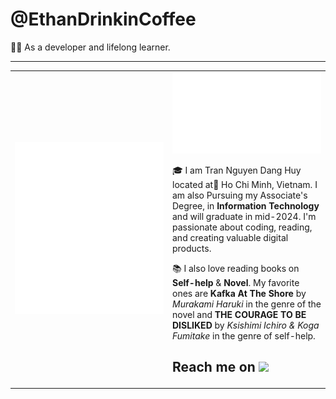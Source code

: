 # @EthanDrinkinCoffee

👨‍💻 As a developer and lifelong learner.

---
<table>
<tr>
<td valign="center" width="50%">
<picture>
  <img src="github-metrics.svg" alt="Metrics" width="100%">
</picture>
</td>
<td valign="top" width="50%">
  
<picture>
  <img src="metrics.plugin.music.recent.svg" alt="Metrics Spotify" width="100%">
</picture>

  
🎓 I am Tran Nguyen Dang Huy located at📍 Ho Chi Minh, Vietnam. I am also Pursuing my Associate's Degree,  in **Information Technology** and will graduate in mid-2024. I'm passionate about coding, reading, and creating valuable digital products.

📚 I also love reading books on **Self-help** & **Novel**. My favorite ones are **Kafka At The Shore** by _Murakami Haruki_ in the genre of the novel and **THE COURAGE TO BE DISLIKED** by _Ksishimi Ichiro & Koga Fumitake_ in the genre of self-help.

## Reach me on <img src="https://media.giphy.com/media/mGcNjsfWAjY5AEZNw6/giphy.gif" width="50">
 <span style="display: none; text-decoration: none;">
  <a href="https://bento.me/trannguyendanghuy">
    <img alt="Bento" src="https://img.shields.io/badge/Bento-ffffff?style=for-the-badge&logo=bento&logoColor=#768CFF">
  </a>
  </span>
  
 <span style="display: none; text-decoration: none;">
    <a href="https://read.cv/ethandrinkincoffee">
      <img alt="CV" src="https://img.shields.io/badge/CV-ffffff?style=for-the-badge&logo=read.cv&logoColor=111111">
    </a>
  </span>
  
 <span style="display: none; text-decoration: none;">
  <a href="https://drive.google.com/drive/folders/1HpmGuUocFqqCienzCR31B-ovR_UzYq_Y?usp=drive_link">
    <img alt="Resumes" src="https://img.shields.io/badge/Resume-4285F4?style=for-the-badge&logo=read-the-docs&logoColor=white">
  </a>
 <span style="display: none; text-decoration: none;">
  <a href="https://www.linkedin.com/in/trannguyendanghuy/">
    <img alt="LinkedIn" src="https://img.shields.io/badge/Linked_In-0077B5?style=for-the-badge&logo=LinkedIn&logoColor=white">
  </a>
  </span>
  
 <span style="display: none; text-decoration: none;">
  <a href="https://dev.to/ethanxcode">
    <img alt="Dev.to" src="https://img.shields.io/badge/Dev.to-0A0A0A?style=for-the-badge&logo=DevdotTo&logoColor=white">
  </a>
  </span>
  
 <span style="display: none; text-decoration: none;">
  <a href="mailto:danhuy.work@gmail.com">
    <img alt="Gmail" src="https://img.shields.io/badge/Gmail-D14836?style=for-the-badge&logo=Gmail&logoColor=white">
  </a>
  </span>
</td>
</tr></table>
